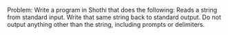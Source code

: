 Problem:
Write a program in Shothi that does the following:
Reads a string from standard input.
Write that same string back to standard output.
Do not output anything other than the string, including prompts or delimiters.